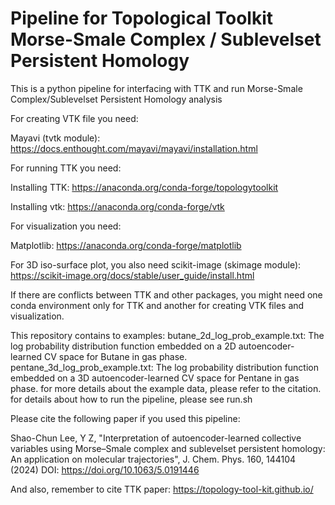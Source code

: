# Pipeline for Topological Toolkit Morse-Smale Complex / Sublevelset Persistent Homology
This is a python pipeline for interfacing with TTK and run Morse-Smale Complex/Sublevelset Persistent Homology analysis

For creating VTK file you need:

  Mayavi (tvtk module): https://docs.enthought.com/mayavi/mayavi/installation.html

For running TTK you need:

  Installing TTK: https://anaconda.org/conda-forge/topologytoolkit
  
  Installing vtk: https://anaconda.org/conda-forge/vtk

For visualization you need:

  Matplotlib: https://anaconda.org/conda-forge/matplotlib
  
  For 3D iso-surface plot, you also need scikit-image (skimage module): https://scikit-image.org/docs/stable/user_guide/install.html

If there are conflicts between TTK and other packages, you might need one conda environment only for TTK and another for creating VTK files and visualization.

This repository contains to examples:
butane_2d_log_prob_example.txt: The log probability distribution function embedded on a 2D autoencoder-learned CV space for Butane in gas phase. 
pentane_3d_log_prob_example.txt: The log probability distribution function embedded on a 3D autoencoder-learned CV space for Pentane in gas phase.
for more details about the example data, please refer to the citation.
for details about how to run the pipeline, please see run.sh


Please cite the following paper if you used this pipeline:

Shao-Chun Lee, Y Z, "Interpretation of autoencoder-learned collective variables using Morse–Smale complex and sublevelset persistent homology: An application on molecular trajectories", J. Chem. Phys. 160, 144104 (2024) DOI: https://doi.org/10.1063/5.0191446

And also, remember to cite TTK paper: https://topology-tool-kit.github.io/


